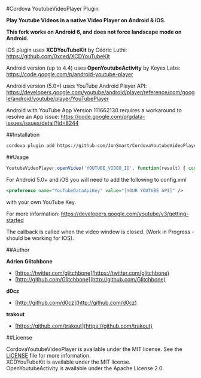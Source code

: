 #Cordova YoutubeVideoPlayer Plugin

**Play Youtube Videos in a native Video Player on Android &amp; iOS.**

**This fork works on Android 6, and does not force landscape mode on Android.**


iOS plugin uses **XCDYouTubeKit** by Cédric Luthi:  
https://github.com/0xced/XCDYouTubeKit

Android version (up to 4.4) uses **OpenYoutubeActivity** by Keyes Labs:  
https://code.google.com/p/android-youtube-player

Android version (5.0+) uses YouTube Android Player API:
https://developers.google.com/youtube/android/player/reference/com/google/android/youtube/player/YouTubePlayer

Android with YouTube App Version 111662130 requires a workaround to resolve an App issue:
https://code.google.com/p/gdata-issues/issues/detail?id=8244

##Installation

```sh
cordova plugin add https://github.com/JonSmart/CordovaYoutubeVideoPlayer
```

##Usage

```javascript
YoutubeVideoPlayer.openVideo('YOUTUBE_VIDEO_ID', function(result) { console.log('YoutubeVideoPlayer result = ' + result); });
```

For Android 5.0+ and iOS you will need to add the following to config.xml

```xml
<preference name="YouTubeDataApiKey" value="[YOUR YOUTUBE API]" />
```
with your own YouTube Key.

 For more information: https://developers.google.com/youtube/v3/getting-started

The callback is called when the video window is closed.  (Work in Progress - should be working for IOS).

##Author

**Adrien Glitchbone**

+ [https://twitter.com/glitchbone](https://twitter.com/glitchbone)
+ [http://github.com/Glitchbone](http://github.com/Glitchbone)

**d0cz**
+ [http://github.com/d0cz](http://github.com/d0cz)

**trakout**
+ [https://github.com/trakout](https://github.com/trakout)

##License

CordovaYoutubeVideoPlayer is available under the MIT license. See the [LICENSE](LICENSE) file for more information.  
XCDYouTubeKit is available under the MIT license.  
OpenYoutubeActivity is available under the Apache License 2.0.  
